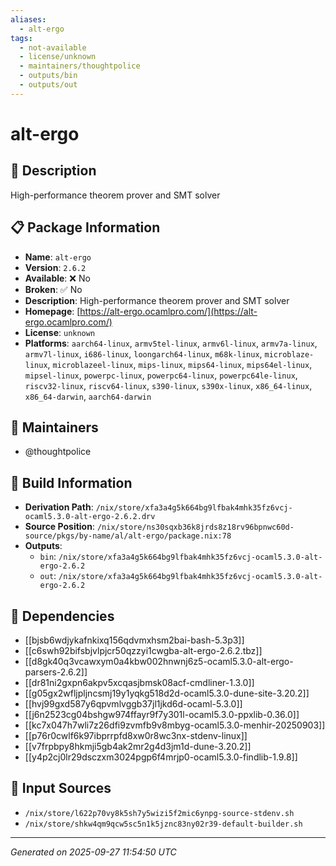 ```yaml
---
aliases:
  - alt-ergo
tags:
  - not-available
  - license/unknown
  - maintainers/thoughtpolice
  - outputs/bin
  - outputs/out
---
```


# alt-ergo

## 📝 Description

High-performance theorem prover and SMT solver

## 📋 Package Information

- **Name**: `alt-ergo`
- **Version**: `2.6.2`
- **Available**: ❌ No
- **Broken**: ✅ No
- **Description**: High-performance theorem prover and SMT solver
- **Homepage**: [https://alt-ergo.ocamlpro.com/](https://alt-ergo.ocamlpro.com/)
- **License**: `unknown`
- **Platforms**: `aarch64-linux`, `armv5tel-linux`, `armv6l-linux`, `armv7a-linux`, `armv7l-linux`, `i686-linux`, `loongarch64-linux`, `m68k-linux`, `microblaze-linux`, `microblazeel-linux`, `mips-linux`, `mips64-linux`, `mips64el-linux`, `mipsel-linux`, `powerpc-linux`, `powerpc64-linux`, `powerpc64le-linux`, `riscv32-linux`, `riscv64-linux`, `s390-linux`, `s390x-linux`, `x86_64-linux`, `x86_64-darwin`, `aarch64-darwin`
## 👥 Maintainers

- @thoughtpolice


## 🔧 Build Information

- **Derivation Path**: `/nix/store/xfa3a4g5k664bg9lfbak4mhk35fz6vcj-ocaml5.3.0-alt-ergo-2.6.2.drv`
- **Source Position**: `/nix/store/ns30sqxb36k8jrds8z18rv96bpnwc60d-source/pkgs/by-name/al/alt-ergo/package.nix:78`
- **Outputs**:
  - `bin`:  `/nix/store/xfa3a4g5k664bg9lfbak4mhk35fz6vcj-ocaml5.3.0-alt-ergo-2.6.2`
  - `out`:  `/nix/store/xfa3a4g5k664bg9lfbak4mhk35fz6vcj-ocaml5.3.0-alt-ergo-2.6.2`

## 🔗 Dependencies

- [[bjsb6wdjykafnkixq156qdvmxhsm2bai-bash-5.3p3]]
- [[c6swh92bifsbjvlpjcr50qzzyi1cwgba-alt-ergo-2.6.2.tbz]]
- [[d8gk40q3vcawxym0a4kbw002hnwnj6z5-ocaml5.3.0-alt-ergo-parsers-2.6.2]]
- [[dr81ni2gxpn6akpv5xcqasjbmsk08acf-cmdliner-1.3.0]]
- [[g05gx2wfljpljncsmj19y1yqkg518d2d-ocaml5.3.0-dune-site-3.20.2]]
- [[hvj99gxd587y6qpvmlvggb37jl1jkd6d-ocaml-5.3.0]]
- [[j6n2523cg04bshgw974ffayr9f7y301l-ocaml5.3.0-ppxlib-0.36.0]]
- [[kc7x047h7wli7z26dfi9zvmfb9v8mbyg-ocaml5.3.0-menhir-20250903]]
- [[p76r0cwlf6k97ibprrpfd8xw0r8wc3nx-stdenv-linux]]
- [[v7frpbpy8hkmji5gb4ak2mr2g4d3jm1d-dune-3.20.2]]
- [[y4p2cj0lr29dsczxm3024pgp6f4mrjp0-ocaml5.3.0-findlib-1.9.8]]

## 📁 Input Sources

- `/nix/store/l622p70vy8k5sh7y5wizi5f2mic6ynpg-source-stdenv.sh`
- `/nix/store/shkw4qm9qcw5sc5n1k5jznc83ny02r39-default-builder.sh`

---
*Generated on 2025-09-27 11:54:50 UTC*
